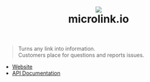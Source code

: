 <h1 align="center">
  <br>
  <img src="https://microlink.io/preview.png"/>
  <br>
  microlink.io
  <br>
  <br>
</h1>


> Turns any link into information. <br>
> Customers place for questions and reports issues.

- [Website](https://microlink.io)
- [API Documentation](https://docs.microlink.io)
